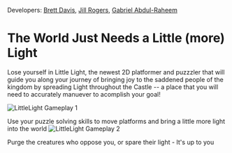 Developers: [Brett Davis](https://github.com/menacingmanatee), [Jill Rogers](https://github.com/jilroge7), [Gabriel Abdul-Raheem](https://github.com/gabrielabdul)

# The World Just Needs a Little (more) Light

Lose yourself in Little Light, the newest 2D platformer and puzzzler that will guide you along your journey of bringing joy to the saddened people of the kingdom by spreading Light throughout the Castle -- a place that you will need to accurately manuever to acomplish your goal!

![LittleLight Gameplay 1](https://i.ibb.co/tYN1DNC/littlelight-gameplay.png)

Use your puzzle solving skills to move platforms and bring a little more light into the world
![LittleLight Gameplay 2](https://i.ibb.co/0YLFs9P/littlelight-gameplay-2.png)

Purge the creatures who oppose you, or spare their light - It's up to you
